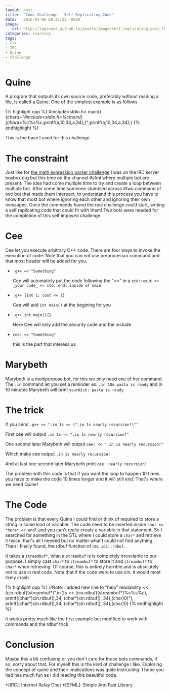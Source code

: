 ```yaml
---
layout: post
title:  "Code Challenge - Self Replicating Code"
date:   2016-04-06 08:22:23 -0500
image:
   url: http://lapinozz.github.io/assets/image/self_replicating_post_thumbnail.jpeg
categories: learning
tags:
- C++
- IRC
- Quine
- Challenge
---
```


# Quine

A program that outputs its own source code, preferably without reading a file, is called a Quine. One of the simplest example is as follows 

{% highlight cpp %}
#include<stdio.h>
main(){char*a="#include<stdio.h>%cmain(){char*a=%c%s%c;printf(a,10,34,a,34);}";printf(a,10,34,a,34);}
{% endhighlight %}

This is the base I used for this challenge.

# The constraint

Just like for [the math expression parser challenge](http://lapinozz.github.io/learning/2016/03/13/math-expression-evaluator.html) I was on the IRC server boxbox.org but this time on the channel #sfml where multiple bot are present. The idea had come multiple time to try and create a loop between multiple bot. After some time someone stumbled across #two command of two bot that made them intereact, to understand this process you have to know that most bot where ignoring each other and ignoring their own messages. Once the commands found the real challenge could start, writing a self replicating code that could fit with them! Two bots were needed for the completion of this self imposed challenge.


# Cee

Cee let you execute arbitrary C++ code. There are four ways to invoke the execution of code. Note that you can not use preprocessor command and that most header will be added for you.

* `.g++ << "Something"`
        
    Cee will automaticly put the code following the "<<" in a `std::cout << _your code_ << std::endl inside of main`
        
* `.g++ {int i; cout << i}`
    
    Cee will add `int main()` at the begining for you
    
* `.g++ int main(){}`
    
    Here Cee will only add the security code and the include
    
* `cee: << "Something"`
    
    this is the part that interess us
        
    
# Marybeth

Marybeth is a multipurpose bot, for this we only need one of her command. The `.in` command let you set a reminder ex: `.in 10m pasta is ready` and in 10 minutes Marybeth will print `yourNick: pasta is ready`

# The trick

If you send `.g++ << ".in 1s << \".in 1s nearly recursion!\""`

First cee will output `.in 1s << ".in 1s nearly recursion!"`

One second later Marybeth will output `cee: << ".in 1s nearly recursion!"`

Which make cee output `.in 1s nearly recursion!`

And at last one second later Marybeth print `cee: nearly recursion!`


The problem with this code is that if you want the loop to happen 10 times you have to make the code 10 times longer and it will still end. That's where we need Quine!

# The Code

The problem is that every Quine I could find or think of required to store a string in some kind of variable. The code need to be inserted inside `cout << *here* << endl` and you can't really create a variable in that statement. So I searched for something in the STL where I could store a `char*` and retrieve it twice, that's all I needed but no matter what I could not find anything. Then I finally found, the rdbuf function of ios, `ios::rdbuf`.

It takes a `streambuf*`, what a `streambuf` is is completely irrevelante to our purpose. I simply cast `char*` to `streambuf*` to store it and `streambuf*` to `char*` when retrieving. Of course, this is entirely horrible and is absolutely not to use in real code. Note that if the code were to use cin, it would most likely crash.

{% highlight cpp %}
//Note: I added new line to "help" readability
<< (cin.rdbuf((streambuf*)".in 2s << (cin.rdbuf((streambuf*)%c%s%c),
printf((char*)cin.rdbuf(),34, (char*)cin.rdbuf(), 34),(char)0)"),
printf((char*)cin.rdbuf(),34, (char*)cin.rdbuf(), 34),(char)0)
{% endhighlight %}

It works pretty much like the first example but modified to work with commands and the rdbuf trick.

# Conclusion

Maybe this a bit confusing or you don't care for those bots commands, if so, sorry about that. For myself this is the kind of challenge I like. Exploring the concept of quine and their implications was quite instructing. I hope you had has much fun as I did reading this beautiful code.


*[IRC]: Internet Relay Chat
*[SFML]: Simple And Fast Library

[the math expression parser challenge]: http://www.lapinozz.github.io

